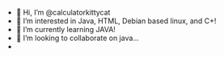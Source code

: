 - 👋 Hi, I’m @calculatorkittycat
- 👀 I’m interested in Java, HTML, Debian based linux, and C+!
- 🌱 I’m currently learning JAVA!
- 💞️ I’m looking to collaborate on java...
- 

<!---
calculatorkittycat/calculatorkittycat is a ✨ special ✨ repository because its `README.md` (this file) appears on your GitHub profile.
You can click the Preview link to take a look at your changes.
--->

